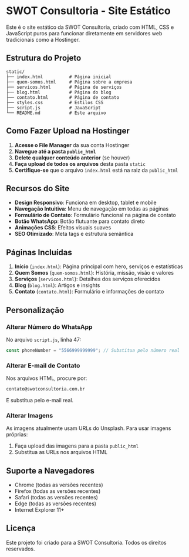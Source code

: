 
# SWOT Consultoria - Site Estático

Este é o site estático da SWOT Consultoria, criado com HTML, CSS e JavaScript puros para funcionar diretamente em servidores web tradicionais como a Hostinger.

## Estrutura do Projeto

```
static/
├── index.html          # Página inicial
├── quem-somos.html     # Página sobre a empresa
├── servicos.html       # Página de serviços
├── blog.html           # Página do blog
├── contato.html        # Página de contato
├── styles.css          # Estilos CSS
├── script.js           # JavaScript
└── README.md           # Este arquivo
```

## Como Fazer Upload na Hostinger

1. **Acesse o File Manager** da sua conta Hostinger
2. **Navegue até a pasta `public_html`**
3. **Delete qualquer conteúdo anterior** (se houver)
4. **Faça upload de todos os arquivos** desta pasta `static`
5. **Certifique-se** que o arquivo `index.html` está na raiz da `public_html`

## Recursos do Site

- **Design Responsivo**: Funciona em desktop, tablet e mobile
- **Navegação Intuitiva**: Menu de navegação em todas as páginas
- **Formulário de Contato**: Formulário funcional na página de contato
- **Botão WhatsApp**: Botão flutuante para contato direto
- **Animações CSS**: Efeitos visuais suaves
- **SEO Otimizado**: Meta tags e estrutura semântica

## Páginas Incluídas

1. **Início** (`index.html`): Página principal com hero, serviços e estatísticas
2. **Quem Somos** (`quem-somos.html`): História, missão, visão e valores
3. **Serviços** (`servicos.html`): Detalhes dos serviços oferecidos
4. **Blog** (`blog.html`): Artigos e insights
5. **Contato** (`contato.html`): Formulário e informações de contato

## Personalização

### Alterar Número do WhatsApp
No arquivo `script.js`, linha 47:
```javascript
const phoneNumber = "5566999999999"; // Substitua pelo número real
```

### Alterar E-mail de Contato
Nos arquivos HTML, procure por:
```html
contato@swotconsultoria.com.br
```
E substitua pelo e-mail real.

### Alterar Imagens
As imagens atualmente usam URLs do Unsplash. Para usar imagens próprias:
1. Faça upload das imagens para a pasta `public_html`
2. Substitua as URLs nos arquivos HTML

## Suporte a Navegadores

- Chrome (todas as versões recentes)
- Firefox (todas as versões recentes)
- Safari (todas as versões recentes)
- Edge (todas as versões recentes)
- Internet Explorer 11+

## Licença

Este projeto foi criado para a SWOT Consultoria. Todos os direitos reservados.
